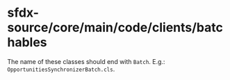 # sfdx-source/core/main/code/clients/batchables

The name of these classes should end with `Batch`. E.g.: `OpportunitiesSynchronizerBatch.cls`.

